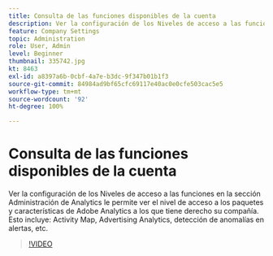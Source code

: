 ```yaml
---
title: Consulta de las funciones disponibles de la cuenta
description: Ver la configuración de los Niveles de acceso a las funciones en la sección Administración de Analytics le permite ver el nivel de acceso a los paquetes y características de Adobe Analytics a los que tiene derecho su compañía. Esto incluye Activity Map, Advertising Analytics, detección de anomalías en alertas, etc.
feature: Company Settings
topic: Administration
role: User, Admin
level: Beginner
thumbnail: 335742.jpg
kt: 8463
exl-id: a8397a6b-0cbf-4a7e-b3dc-9f347b01b1f3
source-git-commit: 84984ad9bf65cfc69117e40ac0e0cfe503cac5e5
workflow-type: tm+mt
source-wordcount: '92'
ht-degree: 100%

---
```


# Consulta de las funciones disponibles de la cuenta

Ver la configuración de los Niveles de acceso a las funciones en la sección Administración de Analytics le permite ver el nivel de acceso a los paquetes y características de Adobe Analytics a los que tiene derecho su compañía. Esto incluye: Activity Map, Advertising Analytics, detección de anomalías en alertas, etc.

>[!VIDEO](https://video.tv.adobe.com/v/335742/?quality=12&learn=on)
